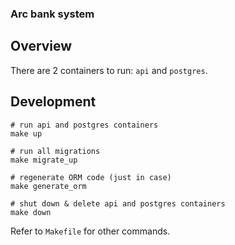 ### Arc bank system

## Overview

There are 2 containers to run: `api` and `postgres`.

## Development

```shell
# run api and postgres containers
make up

# run all migrations
make migrate_up

# regenerate ORM code (just in case)
make generate_orm

# shut down & delete api and postgres containers
make down
```

Refer to `Makefile` for other commands.
